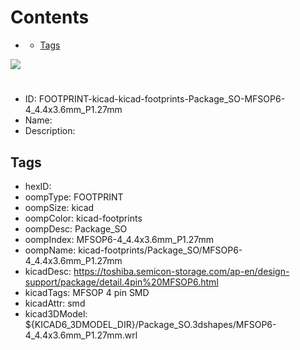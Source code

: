 



Contents
========

* [](#)
	* [Tags](#tags)
  
![][im]
# 

- ID: FOOTPRINT-kicad-kicad-footprints-Package_SO-MFSOP6-4_4.4x3.6mm_P1.27mm
- Name: 
- Description: 

## Tags

- hexID: 
- oompType: FOOTPRINT
- oompSize: kicad
- oompColor: kicad-footprints
- oompDesc: Package_SO
- oompIndex: MFSOP6-4_4.4x3.6mm_P1.27mm
- oompName: kicad-footprints/Package_SO/MFSOP6-4_4.4x3.6mm_P1.27mm
- kicadDesc: https://toshiba.semicon-storage.com/ap-en/design-support/package/detail.4pin%20MFSOP6.html
- kicadTags: MFSOP 4 pin SMD
- kicadAttr: smd
- kicad3DModel: ${KICAD6_3DMODEL_DIR}/Package_SO.3dshapes/MFSOP6-4_4.4x3.6mm_P1.27mm.wrl



[im]: image.png
